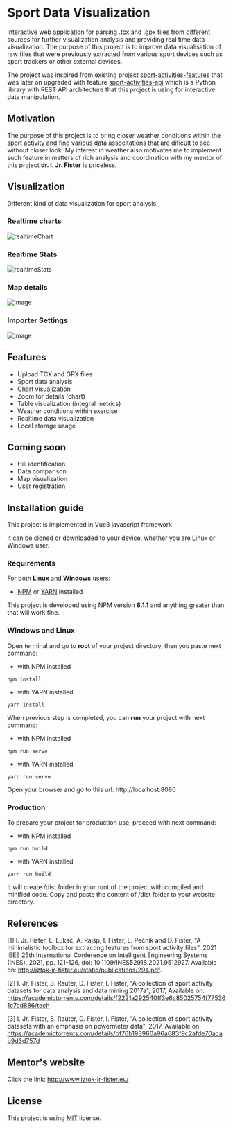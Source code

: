 # Sport Data Visualization

Interactive web application for parsing .tcx and .gpx files from different sources for further visualization analysis and providing real time data visualization. The purpose of this project is to improve data visualisation of raw files that were previously extracted from various sport devices such as sport trackers or other external devices. 

The project was inspired from existing project <a href="https://github.com/firefly-cpp/sport-activities-features">sport-activities-features</a> that was later on upgraded with feature <a href="https://github.com/alenrajsp/sport-activities-features-api">sport-activities-api</a> which is a Python library with REST API architecture that this project is using for interactive data manipulation.

## Motivation

The purpose of this project is to bring closer weather conditions within the sport activity and find various data associtations that are dificult to see without closer look. My interest in weather also motivates me to implement such feature in matters of rich analysis and coordination with my mentor of this project <b>dr. I. Jr. Fister</b> is priceless.

## Visualization

Different kind of data visualization for sport analysis.

### Realtime charts

![realtimeChart](https://user-images.githubusercontent.com/59646470/157679524-369ef174-0d1a-4308-adea-fbe123484887.gif)

### Realtime Stats

![realtimeStats](https://user-images.githubusercontent.com/59646470/157680109-74bc3fba-3294-44ac-9174-2180a567c33d.gif)

### Map details

![image](https://user-images.githubusercontent.com/59646470/157743120-b19e256b-31cb-4bb8-8eec-bef9d1b90a09.png)

### Importer Settings

![image](https://user-images.githubusercontent.com/59646470/156993617-6f4ebe5a-d1e1-4022-a104-bd068239d275.png)

## Features

- Upload TCX and GPX files
- Sport data analysis
- Chart visualization
- Zoom for details (chart)
- Table visualization (integral metrics)
- Weather conditions within exercise
- Realtime data visualization
- Local storage usage

## Coming soon

- Hill identification
- Data comparison
- Map visualization
- User registration

## Installation guide

This project is implemented in Vue3 javascript framework. 

It can be cloned or downloaded to your device, whether you are Linux or Windows user.

### Requirements

For both <b>Linux</b> and <b>Windows</b> users:

- <a href="https://www.npmjs.com/">NPM</a> or <a href="https://yarnpkg.com/">YARN</a> installed

This project is developed using NPM version <b>8.1.1</b> and anything greater than that will work fine.

### Windows and Linux

Open terminal and go to <b>root</b> of your project directory, then you paste next command:

- with NPM installed

```
npm install
```

- with YARN installed

```
yarn install
```

When previous step is completed, you can <b>run</b> your project with next command:

- with NPM installed

```
npm run serve
```

- with YARN installed

```
yarn run serve
```

Open your browser and go to this url: http://localhost:8080

### Production

To prepare your project for production use, proceed with next command:

- with NPM installed

```
npm run build
```

- with YARN installed

```
yarn run build
```

It will create /dist folder in your root of the project with compiled and minified code. Copy and paste the content of /dist folder to your website directory.

## References

[1] I. Jr. Fister, L. Lukač, A. Rajšp, I. Fister, L. Pečnik and D. Fister, "A minimalistic toolbox for extracting features from sport activity files", 2021 IEEE 25th International Conference on Intelligent Engineering Systems (INES), 2021, pp. 121-126, doi: 10.1109/INES52918.2021.9512927. Available on: http://iztok-jr-fister.eu/static/publications/294.pdf.

[2] I. Jr. Fister, S. Rauter, D. Fister, I. Fister, "A collection of sport activity datasets for data analysis and data mining 2017a", 2017, Available on: https://academictorrents.com/details/f2221a292540ff3e6c85025754f775361c7cd886/tech

[3] I. Jr. Fister, S. Rauter, D. Fister, I. Fister, "A collection of sport activity datasets with an emphasis on powermeter data", 2017, Available on: https://academictorrents.com/details/bf76b193960a96a683f9c2afde70acab9d3d757d


## Mentor's website

Click the link: http://www.iztok-jr-fister.eu/

## License

This project is using <a href="https://choosealicense.com/licenses/mit/">MIT</a> license.
